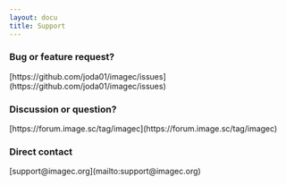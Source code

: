 ```yaml
---
layout: docu
title: Support
---
```


<h3>Bug or feature request?</h3>
[https://github.com/joda01/imagec/issues](https://github.com/joda01/imagec/issues)


<h3>Discussion or question?</h3>
[https://forum.image.sc/tag/imagec](https://forum.image.sc/tag/imagec)


<h3>Direct contact</h3>
[support@imagec.org](mailto:support@imagec.org)